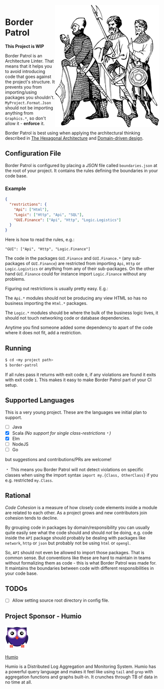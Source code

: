 <img align="right" src="images/logo.png" />

# Border Patrol

__This Project is WIP__

Border Patrol is an Architecture Linter. That means that it helps you to avoid
introducing code that goes against the project's structure. It prevents you from
importing/using packages you shouldn't. `MyProject.Format.Json` should not be
importing anything from `Graphics.*`, so don't allow it - __enforce__ it.

Border Patrol is best using when applying the architectural thinking described in
[The Hexagonal Architecture](http://alistair.cockburn.us/Hexagonal+architecture)
and [Domain-driven design](https://en.wikipedia.org/wiki/Domain-driven_design).

## Configuration File

Border Patrol is configured by placing a _JSON_ file called `boundaries.json` at
the root of your project. It contains the rules defining the boundaries in your
code base.

### Example

```json
{
  "restrictions": {
    "Api": ["Html"],
    "Logic": ["Http", "Api", "SQL"],
    "GUI.Finance": ["Api", "Http", "Logic.Logistics"]
  }
}
```

Here is how to read the rules, e.g.:

```
"GUI": ["Api", "Http", "Logic.Finance"]
```
The code in the packages `GUI.Finance` and `GUI.Finance.*` (any sub-packages of `GUI.Finance`) are restricted from
importing `Api`, `Http` or `Logic.Logistics` or anything from any of their sub-packages.
On the other hand `GUI.Finance` could for instance import `Logic.Finance` without any problems.  

Figuring out restrictions is usually pretty easy. E.g.:

The `Api.*` modules should not be producing any view HTML so has no business
importing the `Html.*` packages.

The `Logic.*` modules should be where the bulk of the business logic lives, it
should not touch networking code or database dependencies.

Anytime you find someone added some dependency to apart of the code where it does not
fit, add a restriction.

## Running

```bash
$ cd <my project path>
$ border-patrol
```

If all rules pass it returns with exit code `0`, if any violations are found it
exits with exit code `1`. This makes it easy to make Border Patrol part of your
CI setup.

## Supported Languages

This is a very young project. These are the languages we initial plan to support.

- [ ] Java
- [x] Scala _(No support for single class-restrictions&#65121;)_
- [x] Elm
- [ ] NodeJS
- [ ] Go

but suggestions and contributions/PRs are welcome!

&#65121; This means you Border Patrol will not detect violations on specific classes when
using the import syntax `import my.{Class, OtherClass}` if you e.g. restricted `my.Class`.

## Rational

_Code Cohesion_ is a measure of how closely code elements inside a
module are related to each other. As a project grows and new contributors join
cohesion tends to decline.

By grouping code in packages by domain/responsibility you can usually quite easily
see what the code should and should _not_ be doing, e.g. code inside the `API` package
should probably be dealing with packages like `network`, `http` or `json` but probably
not be using `html` or `opengl`.

So, `API` should not even be allowed to import those packages. That is common sense.
But conventions like these are hard to maintain in teams without formalizing them as code -
this is what Border Patrol was made for. It maintains the boundaries between code with
different responsibilities in your code base.

## TODOs

- [ ] Allow setting source root directory in config file.

## Project Sponsor - Humio

![Humio](./images/humio.png)

[Humio](https://humio.com/)

Humio is a Distributed Log Aggregation and Monitoring System. Humio has a
powerful query language and makes it feel like using `tail` and `grep` with
aggregation functions and graphs built-in. It crunches through TB of data in no
time at all.
